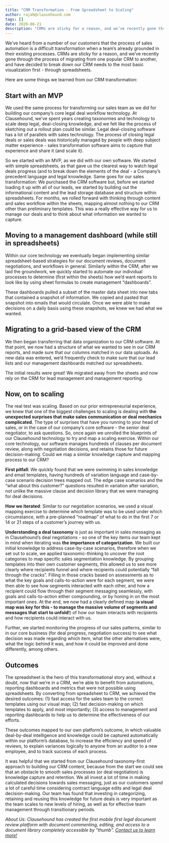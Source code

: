 ```yaml
---
title: "CRM Transformation - From Spreadsheet to Scaling"
author: rajah@clausehound.com
tags: []
date: 2020-06-21
description: "CRMs are sticky for a reason, and we’ve recently gone through the process of migrating from one popular CRM to another, and have decided to break down our CRM needs to the most basic visualization first - through spreadsheets."
---
```


We’ve heard from a number of our customers that the process of sales automation is a difficult transformation when a team’s already grounded in their existing processes. CRMs are sticky for a reason, and we’ve recently gone through the process of migrating from one popular CRM to another, and have decided to break down our CRM needs to the most basic visualization first - through spreadsheets.   

Here are some things we learned from our CRM transformation:

## Start with an MVP

We used the same process for transforming our sales team as we did for building our company’s core legal deal workflow technology. At Clausehound, we’ve spent years creating taxonomies and technology to scale deep legal, deal-closing knowledge, and we felt like the process of sketching out a rollout plan could be similar. Legal deal-closing software has a lot of parallels with sales technology. The process of closing legal deals or sales deals was historically managed by people with deep subject matter experience - sales transformation software aims to capture that experience and share it (and scale it). 

So we started with an MVP, as we did with our own software. We started with simple spreadsheets, as that gave us the clearest way to watch legal deals progress (and to break down the elements of the deal - a Company’s precedent language and legal knowledge. Same goes for our sales transformation: We purchased the CRM software but, before we started loading it up with all of our leads, we started by building out the informational content and the lead storage database and structure within spreadsheets. For months, we rolled forward with thinking through content and sales workflow within the sheets, mapping almost nothing to our CRM other than preliminary templates. This was a really effective way for us to manage our deals and to think about what information we wanted to capture.

## Moving to a management dashboard (while still in spreadsheets)

Within our core technology we eventually began implementing similar spreadsheet-based strategies for our document reviews, document negotiations, and workflows in general. Similarly within the CRM, after we laid the groundwork, we quickly started to automate our individual processes to determine (first within the sheets) how we’d want reports to look like by using sheet formulas to create management “dashboards”.

These dashboards pulled a subset of the master data sheet into new tabs that contained a snapshot of information. We copied and pasted that snapshot into emails that would circulate.  Once we were able to make decisions on a daily basis using these snapshots, we knew we had what we wanted.

## Migrating to a grid-based view of the CRM

We then began transferring that data organization to our CRM software. At that point, we now had a structure of what we wanted to see in our CRM reports, and made sure that our columns matched in our data uploads. As new data was entered, we’d frequently check to make sure that our lead lists and our management dashboards matched our spreadsheets.

The initial results were great! We migrated away from the sheets and now rely on the CRM for lead management and management reporting.

## Now, on to scaling

The real test was scaling. Based on our prior entrepreneurial experience, we knew that one of the biggest challenges to scaling is dealing with **the unexpected surprises that make sales communication or deal mechanics complicated**. The type of surprises that have you running to your head of sales, or in the case of our company’s core software - the senior deal negotiator, to ask questions. So, once again we unrolled the blueprints of our Clausehound technology to try and map a scaling exercise. Within our core technology, our software manages hundreds of clauses per document review, along with negotiation decisions, and retains those for future decision-making. Could we map a similar knowledge capture and mapping process to our CRM?  

**First pitfall**: We quickly found that we were swimming in sales knowledge and email templates, having hundreds of variation language and case-by-case scenario decision trees mapped out. The edge case scenarios and the “what about this customer?” questions resulted in variation after variation, not unlike the massive clause and decision library that we were managing for deal decisions.

**How we iterated**: Similar to our negotiation scenarios, we used a visual mapping exercise to determine which template was to be used under which circumstance, with a pre-planned “roadmap” of what to do in the first 7 or 14 or 21 steps of a customer’s journey with us.

**Understanding a deal taxonomy** is just as important in sales messaging as in Clausehound’s deal negotiations - so one of the key items our team kept in mind when iterating was **the importance of categorization**. We built our initial knowledge to address case-by-case scenarios, therefore when we set out to scale, we applied taxonomic-thinking to uncover the  root categories to map specific sales segmentation knowledge. By grouping templates into their own customer segments, this allowed us to see more clearly where recipients funnel and where recipients could potentially “fall through the cracks”. Filling in those cracks based on assessments as to what the key goals and calls-to-action were for each segment, we were then able to see how segments interacted with each other, and how a recipient could flow through their segment messaging seamlessly, with goals and calls-to-action either compounding, or by honing in on the most important ones. At the end, we now had a clearly defined map (**a visual map was key for this - to manage the massive volume of segments and messages that start to unfold!**) of how our team interacts with recipients and how recipients could interact with us.

Further, we started monitoring the progress of our sales patterns, similar to in our core business (for deal progress, negotiation success) to see what decision was made regarding which item, what the other alternatives were, what the logic behind it was, and how it could be improved and done differently, among others.

## Outcomes
  
The spreadsheet is the hero of this transformational story and, without a doubt, now that we’re in a CRM, we’re able to benefit from automations, reporting dashboards and metrics that were not possible using spreadsheets. By converting from spreadsheet to CRM, we achieved the desired outcomes: (1) fast access for the sales team to the correct templates using our visual map; (2) fast decision-making on which templates to apply, and most importantly; (3) access to management and reporting dashboards to help us to determine the effectiveness of our efforts.  

These outcomes mapped to our own platform’s outcome, in which valuable deal-by-deal intelligence and knowledge could be captured automatically within our platform’s database, to increase the efficiency and speed of reviews, to explain variances logically to anyone from an auditor to a new employee, and to track success of each process.

It was helpful that we started from our Clausehound taxonomy-first approach to building our CRM content, because from the start we could see that an obstacle to smooth sales processes (or deal negotiation) is knowledge capture and retention. We all invest a lot of time in making calculated decisions towards sales messaging, just as our customers spend a lot of careful time considering contract language edits and legal deal decision-making. Our team has found that investing in categorizing, retaining and reusing this knowledge for future deals is very important as the team scales to new levels of hiring, as well as for effective team management through transitionary periods.

*About Us: Clausehound has created the first mobile first legal document review platform with document commenting, editing, and access to a document library completely accessible by "thumb". [Contact us to learn more!](https://calendly.com/maxmessenger/live-demo-clausehound)*

